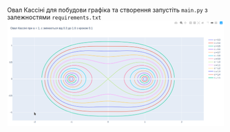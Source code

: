 Овал Кассіні для побудови графіка та створення запустіть `main.py` з залежностями `requirements.txt`
![Приклад html файлу](https://raw.githubusercontent.com/moxieq/KPI-cgcg-labs/master/L3/blob/master/scre.png)
